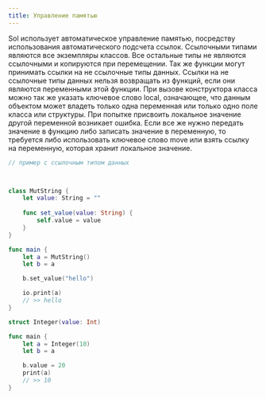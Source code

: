 ```yaml
---
title: Управление памятью
---
```


Sol использует автоматическое управление памятью, посредству использования автоматического подсчета ссылок. Ссылочными типами являются все экземпляры классов. Все остальные типы не являются ссылочными и копируются при перемещении. Так же функции могут принимать ссылки на не ссылочные типы данных. Ссылки на не ссылочные типы данных нельзя возвращать из функций, если они являются переменными этой функции. При вызове конструктора класса можно так же указать ключевое слово local, означающее, что данным объектом может владеть только одна переменная или только одно поле класса или структуры. При попытке присвоить локальное значение другой переменной возникает ошибка. Если все же нужно передать значение в функцию либо записать значение в переменную, то требуется либо использовать ключевое слово move или взять ссылку на переменную, которая хранит локальное значение.

```swift
// пример с ссылочным типом данных



class MutString {
	let value: String = ""
	
	func set_value(value: String) {
		self.value = value
	}
}

func main {
	let a = MutString()
	let b = a

	b.set_value("hello")

	io.print(a)
	// >> hello
}

```


```swift
struct Integer(value: Int)

func main {
	let a = Integer(10)
	let b = a

	b.value = 20
	print(a)
	// >> 10
}
```




